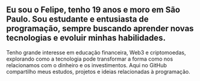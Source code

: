 ## Eu sou o Felipe, tenho 19 anos e moro em São Paulo. Sou estudante e entusiasta de programação, sempre buscando aprender novas tecnologias e evoluir minhas habilidades. 
Tenho grande interesse em educação financeira, Web3 e criptomoedas, explorando como a tecnologia pode transformar a forma como nos relacionamos com o dinheiro e os investimentos. Aqui no GitHub compartilho meus estudos, projetos e ideias relacionadas à programação.

<!--
**felipebpatrocinio/felipebpatrocinio** is a ✨ _special_ ✨ repository because its `README.md` (this file) appears on your GitHub profile.

Here are some ideas to get you started:

- 🔭 I’m currently working on ...
- 🌱 I’m currently learning ...
- 👯 I’m looking to collaborate on ...
- 🤔 I’m looking for help with ...
- 💬 Ask me about ...
- 📫 How to reach me: ...
- 😄 Pronouns: ...
- ⚡ Fun fact: ...
-->
